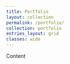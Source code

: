 ```yaml
---
title: Portfolio
layout: collection
permalink: /portfolio/
collection: portfolio
entries_layout: grid
classes: wide
---
```


Content
